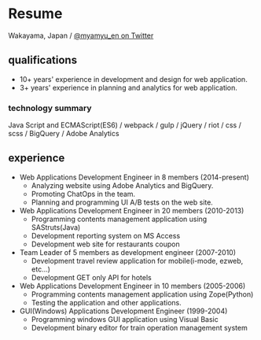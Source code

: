 # Resume

Wakayama, Japan / [@myamyu_en on Twitter](https://twitter.com/myamyu_en)

## qualifications

- 10+ years' experience in development and design for web application.
- 3+ years' experience in planning and analytics for web application.

### technology summary

Java Script and ECMAScript(ES6) / webpack / gulp / jQuery / riot / css / scss / BigQuery / Adobe Analytics

## experience

- Web Applications Development Engineer in 8 members (2014-present)
  - Analyzing website using Adobe Analytics and BigQuery.
  - Promoting ChatOps in the team.
  - Planning and programming UI A/B tests on the web site.
- Web Applications Development Engineer in 20 members (2010-2013)
  - Programming contents management application using SAStruts(Java)
  - Development reporting system on MS Access
  - Development web site for restaurants coupon
- Team Leader of 5 members as development engineer (2007-2010)
  - Development travel review application for mobile(i-mode, ezweb, etc...)
  - Development GET only API for hotels
- Web Applications Development Engineer in 10 members (2005-2006)
  - Programming contents management application using Zope(Python)
  - Testing the application and other applications.
- GUI(Windows) Applications Development Engineer (1999-2004)
  - Programming windows GUI application using Visual Basic
  - Development binary editor for train operation management system
